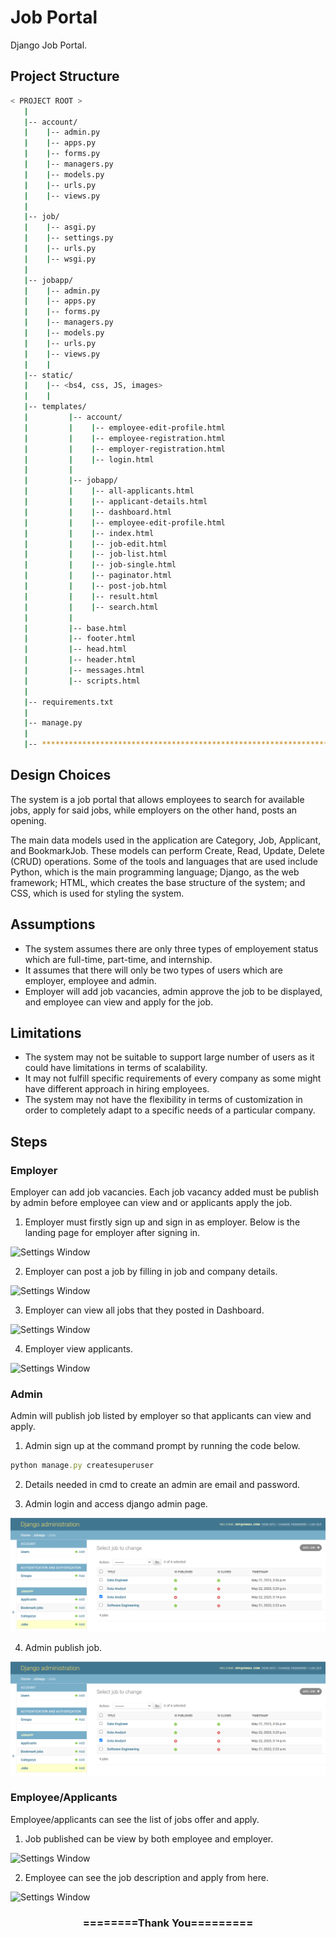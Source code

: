 # Job Portal
Django Job Portal.       


## Project Structure

```bash
< PROJECT ROOT >
   |
   |-- account/                              
   |    |-- admin.py                   
   |    |-- apps.py                        
   |    |-- forms.py                       
   |	|-- managers.py
   |    |-- models.py
   |    |-- urls.py
   |    |-- views.py
   |	
   |-- job/
   |    |-- asgi.py
   |    |-- settings.py
   |    |-- urls.py
   |    |-- wsgi.py
   |
   |-- jobapp/
   |    |-- admin.py                   
   |    |-- apps.py                        
   |    |-- forms.py                       
   |	|-- managers.py
   |    |-- models.py
   |    |-- urls.py
   |    |-- views.py             
   |    |
   |-- static/
   |    |-- <bs4, css, JS, images>         
   |    |
   |-- templates/                     
   |         |-- account/                 
   |         |    |-- employee-edit-profile.html      
   |         |    |-- employee-registration.html     
   |         |    |-- employer-registration.html     
   |         |    |-- login.html               
   |         |
   |         |-- jobapp/                   
   |         |    |-- all-applicants.html  
   |         |    |-- applicant-details.html             
   |         |    |-- dashboard.html    
   |         |    |-- employee-edit-profile.html
   |         |    |-- index.html
   |         |    |-- job-edit.html
   |         |    |-- job-list.html   
   |         |    |-- job-single.html
   |         |    |-- paginator.html
   |         |    |-- post-job.html
   |         |    |-- result.html
   |         |    |-- search.html     
   |         |
   |         |-- base.html                
   |         |-- footer.html            
   |         |-- head.html         
   |         |-- header.html
   |         |-- messages.html
   |         |-- scripts.html
   |
   |-- requirements.txt                     
   |                               
   |-- manage.py                            
   |
   |-- ************************************************************************
```
## Design Choices
The system is a job portal that allows employees to search for available jobs, apply for said jobs, while employers on the other hand, posts an opening. 

The main data models used in the application are Category, Job, Applicant, and BookmarkJob. These models can perform Create, Read, Update, Delete (CRUD) operations. Some of the tools and languages that are used include Python, which is the main programming language; Django, as the web framework; HTML, which creates the base structure of the system; and CSS, which is used for styling the system.

## Assumptions
<ul>
   <li>The system assumes there are only three types of employement status which are full-time, part-time, and internship.</li>
   <li>It assumes that there will only be two types of users which are employer, employee and admin.</li>
   <li>Employer will add job vacancies, admin approve the job to be displayed, and employee can view and apply for the job.</li>
</ul>

## Limitations
<ul>
   <li>The system may not be suitable to support large number of users as it could have limitations in terms of scalability.</li>
   <li>It may not fulfill specific requirements of every company as some might have different approach in hiring employees.</li>
   <li>The system may not have the flexibility in terms of customization in order to completely adapt to a specific needs of a particular company.</li>
</ul>

## Steps
### Employer
Employer can add job vacancies. Each job vacancy added must be publish by admin before employee can view and or applicants apply the job.

1. Employer must firstly sign up and sign in as employer. Below is the landing page for employer after signing in.

![Settings Window](https://raw.github.com/Sany07/Django-Job-Portal/master/screenshots/screencapture-127-0-0-1-8000-2020-05-08-17_03_46.png?s=300)

2. Employer can post a job by filling in job and company details.

![Settings Window](https://raw.github.com/Sany07/Django-Job-Portal/master/screenshots/screencapture-127-0-0-1-8000-job-create-2020-05-08-17_00_46.png)

3. Employer can view all jobs that they posted in Dashboard.

![Settings Window](https://raw.github.com/Sany07/Django-Job-Portal/master/screenshots/screencapture-127-0-0-1-8000-dashboard-2020-05-08-17_01_07.png)

4. Employer view applicants. 

![Settings Window](https://raw.github.com/Sany07/Django-Job-Portal/master/screenshots/screencapture-127-0-0-1-8000-dashboard-employer-job-54-applicants-2020-05-08-17_01_34.png)

### Admin
Admin will publish job listed by employer so that applicants can view and apply. 

1. Admin sign up at the command prompt by running the code below.
``` ruby
python manage.py createsuperuser
```

2. Details needed in cmd to create an admin are email and password.

3. Admin login and access django admin page.

![Settings Window](https://github.com/drshahizan/learn-django/blob/main/materials/assignment/submission/Noctua/image/adminjobs.png)

4. Admin publish job.

![Settings Window](https://github.com/drshahizan/learn-django/blob/main/materials/assignment/submission/Noctua/image/adminjobs.png)

### Employee/Applicants
Employee/applicants can see the list of jobs offer and apply.

1. Job published can be view by both employee and employer.

![Settings Window](https://raw.github.com/Sany07/Django-Job-Portal/master/screenshots/screencapture-127-0-0-1-8000-jobs-2020-05-08-17_40_01.png)

2. Employee can see the job description and apply from here.

![Settings Window](https://raw.github.com/Sany07/Django-Job-Portal/master/screenshots/screencapture-127-0-0-1-8000-job-79-2020-05-08-16_59_55.png)


<div align="center">
    <h3>========Thank You=========</h3>
</div>

